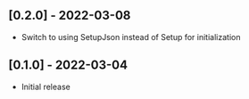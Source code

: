 ## [0.2.0] - 2022-03-08

- Switch to using SetupJson instead of Setup for initialization

## [0.1.0] - 2022-03-04

- Initial release
